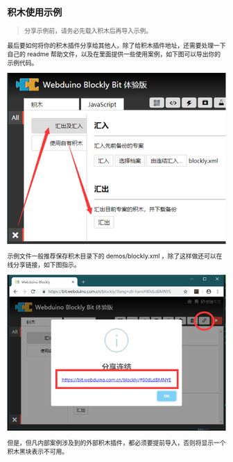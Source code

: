 
## 积木使用示例

> 分享示例前，请务必先载入积木后再导入示例。

最后要如何将你的积木插件分享给其他人，除了给积木插件地址，还需要处理一下自己的 readme 帮助文件，以及在里面提供一些使用案例，如下图可以导出你的示例代码。

![](../../assets/webduino_dev/modify/images/output_usage_demo.png)

示例文件一般推荐保存积木目录下的 demos/blockly.xml ，除了这样做还可以在线分享链接，如下图指示。

![](../../assets/webduino_dev/modify/images/output_link.png)

但是，但凡内部案例涉及到的外部积木插件，都必须要提前导入，否则将显示一个积木黑块表示不可用。
